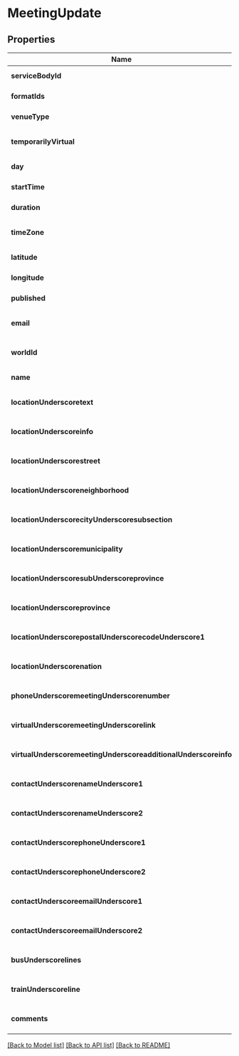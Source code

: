 # MeetingUpdate

## Properties
Name | Type | Description | Notes
------------ | ------------- | ------------- | -------------
**serviceBodyId** | **integer** |  | [default to null]
**formatIds** | **array[integer]** |  | [default to null]
**venueType** | **integer** |  | [default to null]
**temporarilyVirtual** | **boolean** |  | [optional] [default to null]
**day** | **integer** |  | [default to null]
**startTime** | **string** |  | [default to null]
**duration** | **string** |  | [default to null]
**timeZone** | **string** |  | [optional] [default to null]
**latitude** | **float** |  | [default to null]
**longitude** | **float** |  | [default to null]
**published** | **boolean** |  | [default to null]
**email** | **string** |  | [optional] [default to null]
**worldId** | **string** |  | [optional] [default to null]
**name** | **string** |  | [default to null]
**locationUnderscoretext** | **string** |  | [optional] [default to null]
**locationUnderscoreinfo** | **string** |  | [optional] [default to null]
**locationUnderscorestreet** | **string** |  | [optional] [default to null]
**locationUnderscoreneighborhood** | **string** |  | [optional] [default to null]
**locationUnderscorecityUnderscoresubsection** | **string** |  | [optional] [default to null]
**locationUnderscoremunicipality** | **string** |  | [optional] [default to null]
**locationUnderscoresubUnderscoreprovince** | **string** |  | [optional] [default to null]
**locationUnderscoreprovince** | **string** |  | [optional] [default to null]
**locationUnderscorepostalUnderscorecodeUnderscore1** | **string** |  | [optional] [default to null]
**locationUnderscorenation** | **string** |  | [optional] [default to null]
**phoneUnderscoremeetingUnderscorenumber** | **string** |  | [optional] [default to null]
**virtualUnderscoremeetingUnderscorelink** | **string** |  | [optional] [default to null]
**virtualUnderscoremeetingUnderscoreadditionalUnderscoreinfo** | **string** |  | [optional] [default to null]
**contactUnderscorenameUnderscore1** | **string** |  | [optional] [default to null]
**contactUnderscorenameUnderscore2** | **string** |  | [optional] [default to null]
**contactUnderscorephoneUnderscore1** | **string** |  | [optional] [default to null]
**contactUnderscorephoneUnderscore2** | **string** |  | [optional] [default to null]
**contactUnderscoreemailUnderscore1** | **string** |  | [optional] [default to null]
**contactUnderscoreemailUnderscore2** | **string** |  | [optional] [default to null]
**busUnderscorelines** | **string** |  | [optional] [default to null]
**trainUnderscoreline** | **string** |  | [optional] [default to null]
**comments** | **string** |  | [optional] [default to null]

[[Back to Model list]](../README.md#documentation-for-models) [[Back to API list]](../README.md#documentation-for-api-endpoints) [[Back to README]](../README.md)


